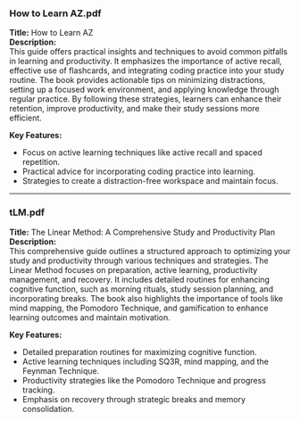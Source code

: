 ###  How to Learn AZ.pdf

**Title:** How to Learn AZ  
**Description:**  
This guide offers practical insights and techniques to avoid common pitfalls in learning and productivity. It emphasizes the importance of active recall, effective use of flashcards, and integrating coding practice into your study routine. The book provides actionable tips on minimizing distractions, setting up a focused work environment, and applying knowledge through regular practice. By following these strategies, learners can enhance their retention, improve productivity, and make their study sessions more efficient.

**Key Features:**
- Focus on active learning techniques like active recall and spaced repetition.
- Practical advice for incorporating coding practice into learning.
- Strategies to create a distraction-free workspace and maintain focus.

---

### tLM.pdf

**Title:** The Linear Method: A Comprehensive Study and Productivity Plan  
**Description:**  
This comprehensive guide outlines a structured approach to optimizing your study and productivity through various techniques and strategies. The Linear Method focuses on preparation, active learning, productivity management, and recovery. It includes detailed routines for enhancing cognitive function, such as morning rituals, study session planning, and incorporating breaks. The book also highlights the importance of tools like mind mapping, the Pomodoro Technique, and gamification to enhance learning outcomes and maintain motivation.

**Key Features:**
- Detailed preparation routines for maximizing cognitive function.
- Active learning techniques including SQ3R, mind mapping, and the Feynman Technique.
- Productivity strategies like the Pomodoro Technique and progress tracking.
- Emphasis on recovery through strategic breaks and memory consolidation.
